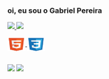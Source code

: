### oi, eu sou o Gabriel Pereira 

<div>
  <a href="https://github.com/gabrielPnunes">
  <img height="180em" src="https://github-readme-stats.vercel.app/api?username=gabrielPnunes&show_icons=true&theme=midnight-purple&count_private=true"/>
  <img height="180em" src="https://github-readme-stats.vercel.app/api/top-langs/?username=gabrielPnunes&layout=compact&theme=midnight-purple&langs_count=16"/>
</div>

<div style="display= inline_block"><br>
  <img align="center" alt="Gabs-HTML" height="30" width="40" src="https://raw.githubusercontent.com/devicons/devicon/master/icons/html5/html5-original.svg">
  <img align="center" alt="Gabs-CSS" height="30" width="40" src="https://raw.githubusercontent.com/devicons/devicon/master/icons/css3/css3-original.svg">
</div>
 
##
 
<div>
  <a href = "mailto:gp90752545@gmail.com"><img src="https://img.shields.io/badge/-Gmail-%23333?style=for-the-badge&logo=gmail&logoColor=white" target="_blank"></a>
  <a href = "https://www.instagram.com/gabs_ceifa/"><img src="https://img.shields.io/badge/Instagram-E4405F?style=for-the-badge&logo=instagram&logoColor=white" target"=_blank"></a>
</div>
